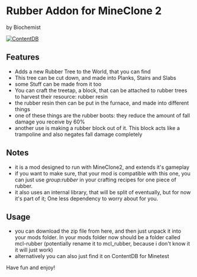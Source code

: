 # Rubber Addon for MineClone 2
by Biochemist

[![ContentDB](https://content.minetest.net/packages/biochemist/mcl_rubber/shields/downloads/)](https://content.minetest.net/packages/biochemist/mcl_rubber/)

## Features
- Adds a new Rubber Tree to the World, that you can find
- This tree can be cut down, and made into Planks, Stairs and Slabs
- some Stuff can be made from it too
- You can craft the treetap, a block, that can be attached to rubber trees to harvest their resource: rubber resin
- the rubber resin then can be put in the furnace, and made into different things
- one of these things are the rubber boots: they reduce the amount of fall damage you receive by 60%
- another use is making a rubber block out of it. This block acts like a trampoline and also negates fall damage completely

## Notes
- it is a mod designed to run with MineClone2, and extends it's gameplay
- if you want to make sure, that your mod is compatible with this one, you can just use *group:rubber* in your crafting recipes for one piece of rubber.
- it also uses an internal library, that will be split of eventually, but for now it's part of it; One less dependency to worry about for you.

## Usage
- you can download the zip file from here, and then just unpack it into your mods folder. In your mods folder now should be a folder called mcl-rubber (potentially rename it to mcl_rubber, because i don't know it it will just work)
- alternatively you can also just find it on ContentDB for Minetest


Have fun and enjoy!
